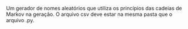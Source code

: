 Um gerador de nomes aleatórios que utiliza os princípios das cadeias de Markov na geração. O arquivo csv deve estar na mesma pasta que o arquivo .py.
